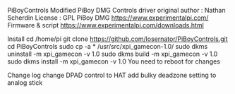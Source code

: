 PiBoyControls
Modified PiBoy DMG Controls driver
original author : Nathan Scherdin
License : GPL PiBoy DMG https://www.experimentalpi.com/ Firmware & script https://www.experimentalpi.com/downloads.html

Install
cd /home/pi
git clone https://github.com/losernator/PiBoyControls.git
cd PiBoyControls
sudo cp -a * /usr/src/xpi_gamecon-1.0/
sudo dkms uninstall -m xpi_gamecon -v 1.0
sudo dkms build -m xpi_gamecon -v 1.0
sudo dkms install -m xpi_gamecon -v 1.0
You need to reboot for changes

Change log change DPAD control to HAT add bulky deadzone setting to analog stick
